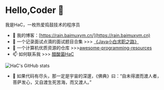 # Hello,Coder 👋

我是HaC，一枚热爱捣鼓技术的程序员

- 🌱 我的博客：[https://rain.baimuxym.cn/](https://rain.baimuxym.cn)
- 🔭 一个记录面试点滴的面试题目合集  >>> [《Java小白求职之路》](https://learnjava.baimuxym.cn/#/)
- 🤔 一个计算机优质资源的仓库 >>>[awesome-programming-resources](https://github.com/DogerRain/awesome-programming-resources)
- 📫 如何联系我 >>> [醋酸菌HaC](https://cdn.jsdelivr.net/gh/DogerRain/image@main/Home/HelloCoder.png)

![HaC's GitHub stats](https://github-readme-stats.vercel.app/api?username=DogerRain&show_icons=true&theme=radical)

- 💬  如果代码有尽头，那一定是宇宙的深邃，《佛典》曰：“自未得渡而渡人者，菩萨发心，又自渡生死苦海，而又渡人。”


